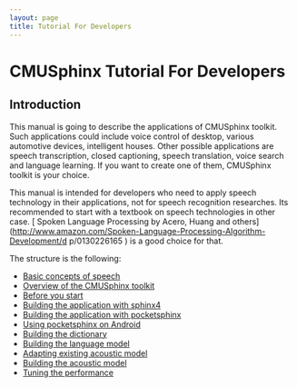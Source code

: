 ```yaml
---
layout: page 
title: Tutorial For Developers
---
```

# CMUSphinx Tutorial For Developers

## Introduction

This manual is going to describe the applications of CMUSphinx toolkit.
Such applications could include voice control of desktop, various
automotive devices, intelligent houses. Other possible applications are
speech transcription, closed captioning, speech translation, voice
search and language learning. If you want to create one of them,
CMUSphinx toolkit is your choice.

This manual is intended for developers who need to apply speech
technology in their applications, not for speech recognition researches.
Its recommended to start with a textbook on speech technologies in other
case. [ Spoken Language Processing by Acero, Huang and 
others](http://www.amazon.com/Spoken-Language-Processing-Algorithm-Development/d
p/0130226165 ) is a good
choice for that.


The structure is the following:


*  [ Basic concepts of speech](/wiki/tutorialconcepts )
*  [ Overview of the CMUSphinx toolkit](/wiki/tutorialoverview )
*  [ Before you start](/wiki/tutorialbeforestart )
*  [ Building the application with sphinx4](/wiki/tutorialsphinx4 )
*  [ Building the application with pocketsphinx](/wiki/tutorialpocketsphinx )
*  [ Using pocketsphinx on Android](/wiki/tutorialandroid )
*  [ Building the dictionary](/wiki/tutorialdict )
*  [ Building the language model](/wiki/tutoriallm )
*  [ Adapting existing acoustic model](/wiki/tutorialadapt )
*  [ Building the acoustic model](/wiki/tutorialam )
*  [ Tuning the performance](/wiki/tutorialtuning )

